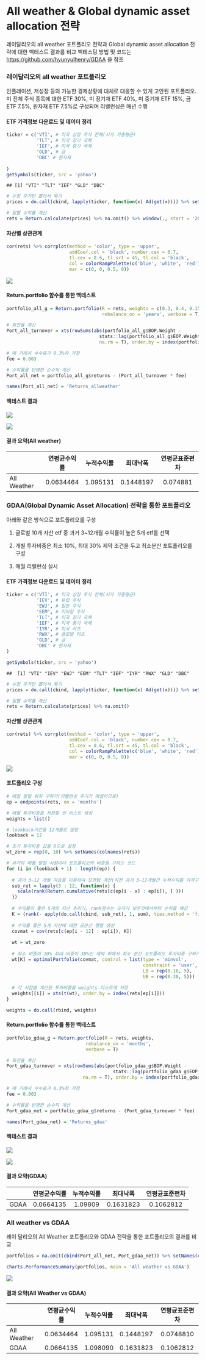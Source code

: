 All weather & Global dynamic asset allocation 전략
================

레이달리오의 all weather 포트폴리오 전략과 Global dynamic asset allocation 전략에 대한 벡테스트 결과를 비교 벡테스팅 방법 및 코드는 <https://github.com/hyunyulhenry/GDAA> 을 참조

### 레이달리오의 all weather 포트폴리오

인플레이션, 저성장 등의 가능한 경제상황에 대체로 대응할 수 있게 고안된 포트폴리오. 미 전체 주식 종목에 대한 ETF 30%, 미 장기채 ETF 40%, 미 중기채 ETF 15%, 금 ETF 7.5%, 원자재 ETF 7.5%로 구성되며 리밸런싱은 매년 수행

#### ETF 가격정보 다운로드 및 데이터 정리

``` r
ticker = c('VTI', # 미국 상장 주식 전체(시가 가중평균)
           'TLT', # 미국 장기 국채
           'IEF', # 미국 중기 국채
           'GLD', # 금
           'DBC' # 원자재
           
)
getSymbols(ticker, src = 'yahoo')
```

    ## [1] "VTI" "TLT" "IEF" "GLD" "DBC"

``` r
# 수정 주가만 뽑아서 묶기
prices = do.call(cbind, lapply(ticker, function(x) Ad(get(x)))) %>% setNames(ticker)

# 일별 수익률 계산
rets = Return.calculate(prices) %>% na.omit() %>% window(., start = '2008-01-02')
```

#### 자산별 상관관계

``` r
cor(rets) %>% corrplot(method = 'color', type = 'upper',
                       addCoef.col = 'black', number.cex = 0.7,
                       tl.cex = 0.6, tl.srt = 45, tl.col = 'black',
                       col = colorRampPalette(c('blue', 'white', 'red'))(200),
                       mar = c(0, 0, 0.5, 0))
```

![](all_weather_files/figure-markdown_github/corplot-1.png)

#### Return.portfolio 함수를 통한 백테스트

``` r
portfolio_all_g = Return.portfolio(R = rets, weights = c(0.3, 0.4, 0.15, 0.075, 0.075),
                                   rebalance_on = 'years', verbose = T)

# 회전율 계산
Port_all_turnover = xts(rowSums(abs(portfolio_all_g$BOP.Weight - 
                                  stats::lag(portfolio_all_g$EOP.Weight)),
                                  na.rm = T), order.by = index(portfolio_all_g$BOP.Weight))

# 매 거래시 수수료가 0.3%라 가정
fee = 0.003

# 수익률을 반영한 순수익 계산
Port_all_net = portfolio_all_g$returns - (Port_all_turnover * fee)

names(Port_all_net) = 'Returns_allweather'
```

#### 백테스트 결과

![](all_weather_files/figure-markdown_github/result-1.png)

![](all_weather_files/figure-markdown_github/chart-1.png)

#### 결과 요약(All weather)

|             | 연평균수익률 | 누적수익률 |  최대낙폭 | 연평균표준편차 |
|-------------|:------------:|:----------:|:---------:|:--------------:|
| All Weather |   0.0634464  |  1.095131  | 0.1448197 |    0.074881    |

### GDAA(Global Dynamic Asset Allocation) 전략을 통한 포트폴리오

아래와 같은 방식으로 포트폴리오를 구성

1.  글로벌 10개 자산 etf 중 과거 3~12개월 수익률이 높은 5개 etf를 선택

2.  개별 투자비중은 최소 10%, 최대 30% 제약 조건을 두고 최소분산 포트폴리오를 구성

3.  매월 리밸런싱 실시

#### ETF 가격정보 다운로드 및 데이터 정리

``` r
ticker = c('VTI', # 미국 상장 주식 전체(시가 가중평균)
           'IEV', # 유럽 주식
           'EWJ', # 일본 주식
           'EEM', # 이머징 주식
           'TLT', # 미국 장기 국채
           'IEF', # 미국 중기 국채
           'IYR', # 미국 리츠
           'RWX', # 글로벌 리츠
           'GLD', # 금
           'DBC' # 원자재
)

getSymbols(ticker, src = 'yahoo')
```

    ##  [1] "VTI" "IEV" "EWJ" "EEM" "TLT" "IEF" "IYR" "RWX" "GLD" "DBC"

``` r
# 수정 주가만 뽑아서 묶기
prices = do.call(cbind, lapply(ticker, function(x) Ad(get(x)))) %>% setNames(ticker)

# 일별 수익률 계산
rets = Return.calculate(prices) %>% na.omit()
```

#### 자산별 상관관계

``` r
cor(rets) %>% corrplot(method = 'color', type = 'upper',
                       addCoef.col = 'black', number.cex = 0.7,
                       tl.cex = 0.6, tl.srt = 45, tl.col = 'black',
                       col = colorRampPalette(c('blue', 'white', 'red'))(200),
                       mar = c(0, 0, 0.5, 0))
```

![](all_weather_files/figure-markdown_github/corplot1-1.png)

#### 포트폴리오 구성

``` r
# 매월 말일 위치 구하기(리밸런싱 주기가 매월이므로)
ep = endpoints(rets, on = 'months')

# 매월 투자비중을 저장할 빈 리스트 생성
weights = list()

# lookback기간을 12개월로 설정
lookback = 12

# 초기 투자비중 값을 0으로 설정
wt_zero = rep(0, 10) %>% setNames(colnames(rets))

# 과거의 매월 말일 시점마다 포트폴리오의 비중을 구하는 코드
for (i in (lookback + 1) : length(ep)) {
  
  # 과거 3~12 개월 자료를 이용하여 모멘텀 계산(직전 과거 3~12개월간 누적수익률 각각구한 뒤 순위를 매김) 
  sub_ret = lapply(3 : 12, function(x) {
    scale(rank(Return.cumulative(rets[c(ep[i - x] : ep[i]), ] )))
  })
    
  # 수익률이 좋은 5개의 자산 추리기, rank함수는 숫자가 낮은것에서부터 순위를 매김
  K = (rank(- apply(do.call(cbind, sub_ret), 1, sum), ties.method = 'first') <= 5)
  
  # 수익률 좋은 5개 자산에 대한 공분산 행렬 생성 
  covmat = cov(rets[c(ep[i - 12] : ep[i]), K])
  
  wt = wt_zero
  
  # 최소 비중이 10% 최대 비중이 30%인 제약 하에서 최소 분산 포트폴리오 투자비중 구하기
  wt[K] = optimalPortfolio(covmat, control = list(type = 'minvol', 
                                                  constraint = 'user',
                                                  LB = rep(0.10, 5),
                                                  UB = rep(0.30, 5)))
  
  # 각 시점별 계산된 투자비중을 weights 리스트에 저장
  weights[[i]] = xts(t(wt), order.by = index(rets[ep[i]]))
}

weights = do.call(rbind, weights)
```

#### Return.portfolio 함수를 통한 백테스트

``` r
portfolio_gdaa_g = Return.portfolio(R = rets, weights,
                             rebalance_on = 'months',
                             verbose = T)

# 회전율 계산
Port_gdaa_turnover = xts(rowSums(abs(portfolio_gdaa_g$BOP.Weight - 
                                       stats::lag(portfolio_gdaa_g$EOP.Weight)),
                            na.rm = T), order.by = index(portfolio_gdaa_g$BOP.Weight))

# 매 거래시 수수료가 0.3%라 가정
fee = 0.003

# 수익률을 반영한 순수익 계산
Port_gdaa_net = portfolio_gdaa_g$returns - (Port_gdaa_turnover * fee)

names(Port_gdaa_net) = 'Returns_gdaa'
```

#### 백테스트 결과

![](all_weather_files/figure-markdown_github/result_gdaa-1.png)

![](all_weather_files/figure-markdown_github/chart_gdaa-1.png)

#### 결과 요약(GDAA)

|      | 연평균수익률 | 누적수익률 |  최대낙폭 | 연평균표준편차 |
|------|:------------:|:----------:|:---------:|:--------------:|
| GDAA |   0.0664135  |   1.09809  | 0.1631823 |    0.1062812   |

### All weather vs GDAA

레이 달리오의 All Weather 포트폴리오와 GDAA 전략을 통한 포트폴리오의 결과를 비교

``` r
portfolios = na.omit(cbind(Port_all_net, Port_gdaa_net)) %>% setNames(c('All weather', 'GDAA'))

charts.PerformanceSummary(portfolios, main = 'All weather vs GDAA')
```

![](all_weather_files/figure-markdown_github/compare-1.png)

#### 결과 요약(All Weather vs GDAA)

|             | 연평균수익률 | 누적수익률 |  최대낙폭 | 연평균표준편차 |
|-------------|:------------:|:----------:|:---------:|:--------------:|
| All Weather |   0.0634464  |  1.095131  | 0.1448197 |    0.0748810   |
| GDAA        |   0.0664135  |  1.098090  | 0.1631823 |    0.1062812   |
